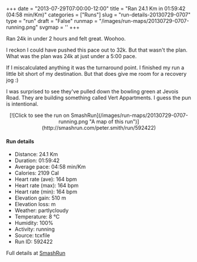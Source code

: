 +++
date = "2013-07-29T07:00:00-12:00"
title = "Ran 24.1 Km in 01:59:42 (04:58 min/Km)"
categories = ["Runs"]
slug = "run-details-20130729-0707"
type = "run"
draft = "False"
runmap = "/images/run-maps/20130729-0707-running.png"
svgmap = '<polyline points="39 60, 40 58, 40 57, 37 56, 37 56, 36 57, 34 57, 33 57, 27 63, 20 65, 19 64, 19 64, 18 62, 16 60, 14 60, 11 62, 7 60, 7 60, 7 60, 5 57, 1 54, 0 53, 2 51, 4 51, 5 50, 7 50, 8 49, 11 48, 12 47, 12 47, 15 45, 21 44, 20 39, 21 36, 22 35, 23 35, 24 35, 23 38, 25 40, 27 41, 27 42, 30 42, 32 44, 33 43, 34 43, 35 39, 38 36, 39 36, 39 37, 36 39, 36 40, 43 42, 53 44, 55 45, 60 47, 64 47, 69 47, 71 48, 75 51, 76 52, 78 52, 81 52, 85 51, 87 50, 90 50, 91 51, 92 51, 94 50, 95 48, 94 47, 93 45, 94 45, 98 45, 100 44, 98 45, 94 45, 94 45, 93 45, 94 46, 95 48, 94 50, 92 51, 91 51, 90 50, 87 50, 85 51, 80 52, 78 52, 75 52, 69 47, 63 47">'
+++

Ran 24k in under 2 hours and felt great. Woohoo. 

I reckon I could have pushed this pace out to 32k. But that wasn't the plan. What was the plan was 24k at just under a 5:00 pace. 

If I miscalculated anything it was the turnaround point. I finished my run a little bit short of my destination. But that does give me room for a recovery jog :)

I was surprised to see they've pulled down the bowling green at Jevois Road.  They are building something called Vert Appartments. I guess the pun is intentional. 



<!--more-->

<center>
[![Click to see the run on SmashRun](/images/run-maps/20130729-0707-running.png "A map of this run")](http://smashrun.com/peter.smith/run/592422)
</center>

#### Run details

* Distance: 24.1 Km
* Duration: 01:59:42
* Average pace: 04:58 min/Km
* Calories: 2109 Cal
* Heart rate (ave): 164 bpm
* Heart rate (max): 164 bpm
* Heart rate (min): 164 bpm
* Elevation gain: 510 m
* Elevation loss:  m
* Weather: partlycloudy
* Temperature: 8 &deg;C
* Humidity: 100%
* Activity: running
* Source: tcxfile
* Run ID: 592422

Full details at [SmashRun](http://smashrun.com/peter.smith/run/592422)